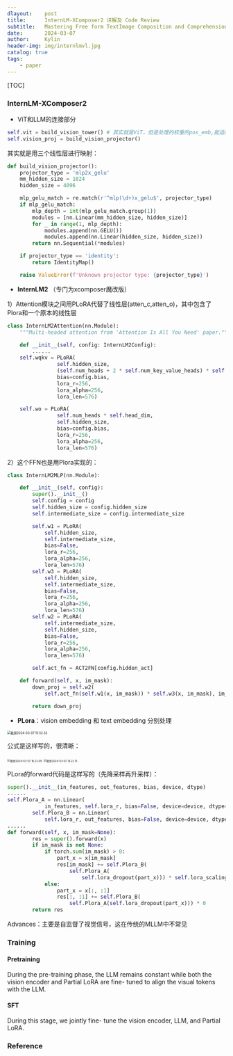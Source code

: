 ```yaml
---
dlayout:    post
title:      InternLM-XComposer2 详解及 Code Review
subtitle:   Mastering Free form TextImage Composition and Comprehension in Vision Language Large Models
date:       2024-03-07
author:     Kylin
header-img: img/internlmvl.jpg
catalog: true
tags:
    - paper
---
```




[TOC]

### InternLM-XComposer2



- ViT和LLM的连接部分

```python
self.vit = build_vision_tower() # 其实就是ViT，但是处理的权重的pos_emb,能适应不同尺寸图片
self.vision_proj = build_vision_projector()
```

其实就是用三个线性层进行映射：

```python
def build_vision_projector():
    projector_type = 'mlp2x_gelu'
    mm_hidden_size = 1024
    hidden_size = 4096

    mlp_gelu_match = re.match(r'^mlp(\d+)x_gelu$', projector_type)
    if mlp_gelu_match:
        mlp_depth = int(mlp_gelu_match.group(1))
        modules = [nn.Linear(mm_hidden_size, hidden_size)]
        for _ in range(1, mlp_depth):
            modules.append(nn.GELU())
            modules.append(nn.Linear(hidden_size, hidden_size))
        return nn.Sequential(*modules)

    if projector_type == 'identity':
        return IdentityMap()

    raise ValueError(f'Unknown projector type: {projector_type}')
```

- **InternLM2** （专门为xcomposer魔改版）

1）Attention模块之间用PLoRA代替了线性层(atten_c,atten_o)，其中包含了Plora和一个原本的线性层

```python
class InternLM2Attention(nn.Module):
    """Multi-headed attention from 'Attention Is All You Need' paper."""

    def __init__(self, config: InternLM2Config):
		......
    self.wqkv = PLoRA(
                self.hidden_size,
                (self.num_heads + 2 * self.num_key_value_heads) * self.head_dim,
                bias=config.bias,
                lora_r=256,
                lora_alpha=256,
                lora_len=576)

    self.wo = PLoRA(
                self.num_heads * self.head_dim,
                self.hidden_size,
                bias=config.bias,
                lora_r=256,
                lora_alpha=256,
                lora_len=576)
```

2）这个FFN也是用Plora实现的：

```python
class InternLM2MLP(nn.Module):

    def __init__(self, config):
        super().__init__()
        self.config = config
        self.hidden_size = config.hidden_size
        self.intermediate_size = config.intermediate_size

        self.w1 = PLoRA(
            self.hidden_size,
            self.intermediate_size,
            bias=False,
            lora_r=256,
            lora_alpha=256,
            lora_len=576)
        self.w3 = PLoRA(
            self.hidden_size,
            self.intermediate_size,
            bias=False,
            lora_r=256,
            lora_alpha=256,
            lora_len=576)
        self.w2 = PLoRA(
            self.intermediate_size,
            self.hidden_size,
            bias=False,
            lora_r=256,
            lora_alpha=256,
            lora_len=576)

        self.act_fn = ACT2FN[config.hidden_act]

    def forward(self, x, im_mask):
        down_proj = self.w2(
            self.act_fn(self.w1(x, im_mask)) * self.w3(x, im_mask), im_mask)

        return down_proj

```



- **PLora**：vision embedding 和 text embedding 分别处理

<img src="http://kylinhub.oss-cn-shanghai.aliyuncs.com/uPic/%E6%88%AA%E5%B1%8F2024-03-07%2015.52.33.png" alt="截屏2024-03-07 15.52.33" style="zoom:50%;" />

公式是这样写的，很清晰：

<img src="http://kylinhub.oss-cn-shanghai.aliyuncs.com/uPic/%E6%88%AA%E5%B1%8F2024-03-07%2016.22.09.png" alt="截屏2024-03-07 16.22.09" style="zoom:43%;" />

<img src="http://kylinhub.oss-cn-shanghai.aliyuncs.com/uPic/%E6%88%AA%E5%B1%8F2024-03-07%2016.22.15.png" alt="截屏2024-03-07 16.22.15" style="zoom:43%;" />

PLora的forward代码是这样写的（先降采样再升采样）：

```python
super().__init__(in_features, out_features, bias, device, dtype)
......
self.Plora_A = nn.Linear(
            in_features, self.lora_r, bias=False, device=device, dtype=dtype)
        self.Plora_B = nn.Linear(
            self.lora_r, out_features, bias=False, device=device, dtype=dtype)
......
def forward(self, x, im_mask=None):
        res = super().forward(x)
        if im_mask is not None:
            if torch.sum(im_mask) > 0:
                part_x = x[im_mask]
                res[im_mask] += self.Plora_B(
                    self.Plora_A(
                        self.lora_dropout(part_x))) * self.lora_scaling
            else:
                part_x = x[:, :1]
                res[:, :1] += self.Plora_B(
                    self.Plora_A(self.lora_dropout(part_x))) * 0
        return res
```

Advances：主要是自监督了视觉信号，这在传统的MLLM中不常见



### Training

#### Pretraining

During the pre-training phase, the LLM remains constant while both the vision encoder and Partial LoRA are fine- tuned to align the visual tokens with the LLM.

#### SFT

During this stage, we jointly fine- tune the vision encoder, LLM, and Partial LoRA.



### Reference

[^1]: Dong, Xiaoyi, et al. "InternLM-XComposer2: Mastering free-form text-image composition and comprehension in vision-language large model." *arXiv preprint arXiv:2401.16420* (2024).
[^2 ]: internlm/internlm-xcomposer2-vl-7b. https://huggingface.co/internlm/internlm-xcomposer2-vl-7b/tree/main















